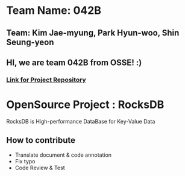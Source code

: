 # Team Name: 042B
## Team: Kim Jae-myung, Park Hyun-woo, Shin Seung-yeon
## HI, we are team 042B from OSSE! :)
### [Link for Project Repository](https://github.com/17-1-SKKU-OSS/rocksdb)

# OpenSource Project : RocksDB
RocksDB is High-performance DataBase for Key-Value Data

## How to contribute
- Translate document & code annotation 
- Fix typo
- Code Review & Test
